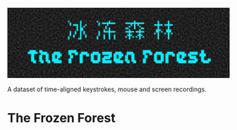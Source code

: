 ![icon of the frozen forest](../propaganda/logos/frozen_forest_1.png)

A dataset of time-aligned keystrokes, mouse and screen recordings.

# The Frozen Forest

